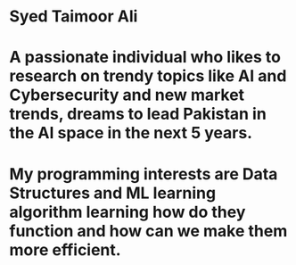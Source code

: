 # Syed Taimoor Ali
# A passionate individual who likes to research on trendy topics like AI and Cybersecurity and new market trends, dreams to lead Pakistan in the AI space in the next 5 years.
# My programming interests are Data Structures and ML learning algorithm learning how do they function and how can we make them more efficient.

